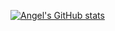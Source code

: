 [![Angel's GitHub stats](https://github-readme-stats.vercel.app/api?username=Angel04172002&show=discussions_started,prs_merged&show_icons=true&theme=transparent)](https://github.com/Angel04172002/github-readme-stats)

